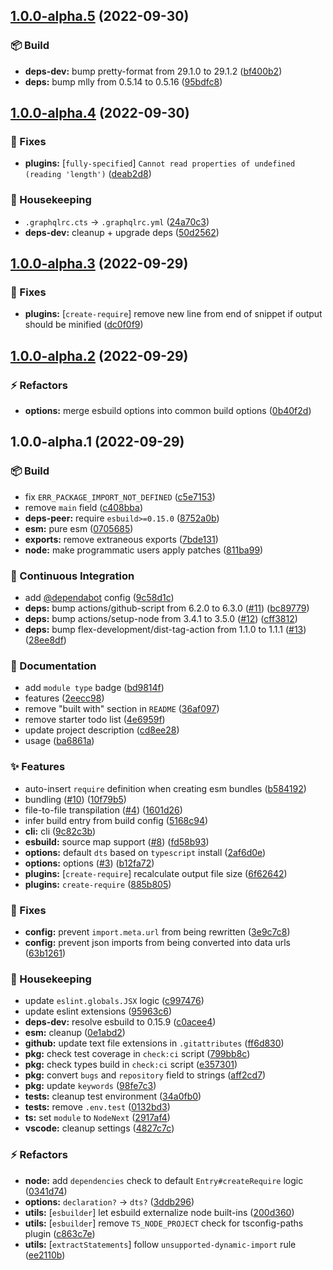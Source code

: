 ## [1.0.0-alpha.5](https://github.com/flex-development/mkbuild/compare/1.0.0-alpha.4...1.0.0-alpha.5) (2022-09-30)


### :package: Build

* **deps-dev:** bump pretty-format from 29.1.0 to 29.1.2 ([bf400b2](https://github.com/flex-development/mkbuild/commit/bf400b24a43a3f5e768ba4090751ee03700166c8))
* **deps:** bump mlly from 0.5.14 to 0.5.16 ([95bdfc8](https://github.com/flex-development/mkbuild/commit/95bdfc8b07ec3becf5cc586c2423d3e90f3d30e2))

## [1.0.0-alpha.4](https://github.com/flex-development/mkbuild/compare/1.0.0-alpha.3...1.0.0-alpha.4) (2022-09-30)


### :bug: Fixes

* **plugins:** [`fully-specified`] `Cannot read properties of undefined (reading 'length')` ([deab2d8](https://github.com/flex-development/mkbuild/commit/deab2d8da9b44aa88120d6f5c240efd0a2d23e7a))


### :house_with_garden: Housekeeping

* `.graphqlrc.cts` -> `.graphqlrc.yml` ([24a70c3](https://github.com/flex-development/mkbuild/commit/24a70c3a445f8c192f6bd9c884d88845540fc2d1))
* **deps-dev:** cleanup + upgrade deps ([50d2562](https://github.com/flex-development/mkbuild/commit/50d2562defe001ad4e55eff280addf7fdbcf7b6a))

## [1.0.0-alpha.3](https://github.com/flex-development/mkbuild/compare/1.0.0-alpha.2...1.0.0-alpha.3) (2022-09-29)


### :bug: Fixes

* **plugins:** [`create-require`] remove new line from end of snippet if output should be minified ([dc0f0f9](https://github.com/flex-development/mkbuild/commit/dc0f0f93ce7cb9844360f59da605eeaa52164d77))

## [1.0.0-alpha.2](https://github.com/flex-development/mkbuild/compare/1.0.0-alpha.1...1.0.0-alpha.2) (2022-09-29)


### :zap: Refactors

* **options:** merge esbuild options into common build options ([0b40f2d](https://github.com/flex-development/mkbuild/commit/0b40f2d9a7cb774eda82d01ab8b176744797af84))

## 1.0.0-alpha.1 (2022-09-29)


### :package: Build

* fix `ERR_PACKAGE_IMPORT_NOT_DEFINED` ([c5e7153](https://github.com/flex-development/mkbuild/commit/c5e715305b72bd678edd71564ae3afb83f893fee))
* remove `main` field ([c408bba](https://github.com/flex-development/mkbuild/commit/c408bbaff206b8fbb2094d11794599342801c8fa))
* **deps-peer:** require `esbuild>=0.15.0` ([8752a0b](https://github.com/flex-development/mkbuild/commit/8752a0b03352f946a6ee52c095e9cc966b9807b0))
* **esm:** pure esm ([0705685](https://github.com/flex-development/mkbuild/commit/0705685f33ce75b785a83001827d067119c58d09))
* **exports:** remove extraneous exports ([7bde131](https://github.com/flex-development/mkbuild/commit/7bde1319e5288fed720d1390b1463d2f44380c51))
* **node:** make programmatic users apply patches ([811ba99](https://github.com/flex-development/mkbuild/commit/811ba99eaea0f4af4dd0330f602a781cb28b860f))


### :robot: Continuous Integration

* add [@dependabot](https://github.com/dependabot) config ([9c58d1c](https://github.com/flex-development/mkbuild/commit/9c58d1ca753406bbba92c729360b9b6e400a6e9a))
* **deps:** bump actions/github-script from 6.2.0 to 6.3.0 ([#11](https://github.com/flex-development/mkbuild/issues/11)) ([bc89779](https://github.com/flex-development/mkbuild/commit/bc89779332666701448a1083b9759017f299ad3b))
* **deps:** bump actions/setup-node from 3.4.1 to 3.5.0 ([#12](https://github.com/flex-development/mkbuild/issues/12)) ([cff3812](https://github.com/flex-development/mkbuild/commit/cff38122a9d1521d9364fc7c6770cd762c6748f0))
* **deps:** bump flex-development/dist-tag-action from 1.1.0 to 1.1.1 ([#13](https://github.com/flex-development/mkbuild/issues/13)) ([28ee8df](https://github.com/flex-development/mkbuild/commit/28ee8df69b00be0adf5f0e46543f14eb96a308af))


### :pencil: Documentation

* add `module type` badge ([bd9814f](https://github.com/flex-development/mkbuild/commit/bd9814f3a5366bee74b97870e5349d6b59767c39))
* features ([2eecc98](https://github.com/flex-development/mkbuild/commit/2eecc98e289835f74fe3214791a0718ff257a9b3))
* remove "built with" section in `README` ([36af097](https://github.com/flex-development/mkbuild/commit/36af0975ca143e4e9e5f3237d71568ca60094296))
* remove starter todo list ([4e6959f](https://github.com/flex-development/mkbuild/commit/4e6959f7f8b6f3d4840433e938ca3947db5cd51d))
* update project description ([cd8ee28](https://github.com/flex-development/mkbuild/commit/cd8ee28635f02e9fd6c94209140b47a1158cf2f1))
* usage ([ba6861a](https://github.com/flex-development/mkbuild/commit/ba6861ab81f47bd2644ff36097cb695ec87d48cb))


### :sparkles: Features

* auto-insert `require` definition when creating esm bundles ([b584192](https://github.com/flex-development/mkbuild/commit/b584192816d48085407487df05203de243631f4d))
* bundling ([#10](https://github.com/flex-development/mkbuild/issues/10)) ([10f79b5](https://github.com/flex-development/mkbuild/commit/10f79b5bb4a38e88c5d173c7832c402a5971b835))
* file-to-file transpilation ([#4](https://github.com/flex-development/mkbuild/issues/4)) ([1601d26](https://github.com/flex-development/mkbuild/commit/1601d268bce74abafab6a4b0d0e244b35dd1e808))
* infer build entry from build config ([5168c94](https://github.com/flex-development/mkbuild/commit/5168c9466e33dc7b4325d1a1c53f14e18892ce25))
* **cli:** cli ([9c82c3b](https://github.com/flex-development/mkbuild/commit/9c82c3b24887cb596f66e5d924bb86f12b6f3186))
* **esbuild:** source map support ([#8](https://github.com/flex-development/mkbuild/issues/8)) ([fd58b93](https://github.com/flex-development/mkbuild/commit/fd58b93450f5352c29c511b2af394d794b22227e))
* **options:** default `dts` based on `typescript` install ([2af6d0e](https://github.com/flex-development/mkbuild/commit/2af6d0e6d77a50c5481d3c1d111841f90f1943a4))
* **options:** options ([#3](https://github.com/flex-development/mkbuild/issues/3)) ([b12fa72](https://github.com/flex-development/mkbuild/commit/b12fa72123b782757dc365d5af11e2ac816a8c80))
* **plugins:** [`create-require`] recalculate output file size ([6f62642](https://github.com/flex-development/mkbuild/commit/6f62642a5121c44ff9aa79a6cca3418166ceddc6))
* **plugins:** `create-require` ([885b805](https://github.com/flex-development/mkbuild/commit/885b805db5eefb42fb8b92a4f1736b14e7a23058))


### :bug: Fixes

* **config:** prevent `import.meta.url` from being rewritten ([3e9c7c8](https://github.com/flex-development/mkbuild/commit/3e9c7c881cbc93156fe31176c7a0090e698dfac6))
* **config:** prevent json imports from being converted into data urls ([63b1261](https://github.com/flex-development/mkbuild/commit/63b126136d2564c71253f1e22eb1317a0ac983c0))


### :house_with_garden: Housekeeping

* update `eslint.globals.JSX` logic ([c997476](https://github.com/flex-development/mkbuild/commit/c9974764b81a684adeb1352b71597d223a3cbd71))
* update eslint extensions ([95963c6](https://github.com/flex-development/mkbuild/commit/95963c6d7bec157f31f2d8adefcf656d450b3a08))
* **deps-dev:** resolve esbuild to 0.15.9 ([c0acee4](https://github.com/flex-development/mkbuild/commit/c0acee43767f4a977ad80393d2a6f3075dfaa078))
* **esm:** cleanup ([0e1abd2](https://github.com/flex-development/mkbuild/commit/0e1abd2bc63613cb1c11a8fbebe4767489b626a5))
* **github:** update text file extensions in `.gitattributes` ([ff6d830](https://github.com/flex-development/mkbuild/commit/ff6d83096305fdaa512d884688a450a5170fb391))
* **pkg:** check test coverage in `check:ci` script ([799bb8c](https://github.com/flex-development/mkbuild/commit/799bb8c299cc7f4372a97aacc255d23e40de2383))
* **pkg:** check types build in `check:ci` script ([e357301](https://github.com/flex-development/mkbuild/commit/e35730159a30a1bbae84bfe39625b751b1440ff6))
* **pkg:** convert `bugs` and `repository` field to strings ([aff2cd7](https://github.com/flex-development/mkbuild/commit/aff2cd70bb5071e94400c3305b786d234c343b1a))
* **pkg:** update `keywords` ([98fe7c3](https://github.com/flex-development/mkbuild/commit/98fe7c340b50f105d32ad0d402c4c22ff28f7bbd))
* **tests:** cleanup test environment ([34a0fb0](https://github.com/flex-development/mkbuild/commit/34a0fb0f6b73038734b2ab818df29fd2f8cae841))
* **tests:** remove `.env.test` ([0132bd3](https://github.com/flex-development/mkbuild/commit/0132bd352191a09bb80414ccfeb41e43b82eb1c0))
* **ts:** set `module` to `NodeNext` ([2917af4](https://github.com/flex-development/mkbuild/commit/2917af4ea5ae200f46565b3c0cbf6f32cc685577))
* **vscode:** cleanup settings ([4827c7c](https://github.com/flex-development/mkbuild/commit/4827c7cc70ad601d1bb512292954e9e85436de36))


### :zap: Refactors

* **node:** add `dependencies` check to default `Entry#createRequire` logic ([0341d74](https://github.com/flex-development/mkbuild/commit/0341d74841628627cfc83527b341c33ffcd6be3f))
* **options:** `declaration?` -> `dts?` ([3ddb296](https://github.com/flex-development/mkbuild/commit/3ddb29625b6c1220a84b7f35336758a40d05ae17))
* **utils:** [`esbuilder`] let esbuild externalize node built-ins ([200d360](https://github.com/flex-development/mkbuild/commit/200d360bda3ca7accd5cf7251d6322adeacb4c50))
* **utils:** [`esbuilder`] remove `TS_NODE_PROJECT` check for tsconfig-paths plugin ([c863c7e](https://github.com/flex-development/mkbuild/commit/c863c7e1467b799609ac084b197ef9f0a4a03cec))
* **utils:** [`extractStatements`] follow `unsupported-dynamic-import` rule ([ee2110b](https://github.com/flex-development/mkbuild/commit/ee2110ba7abb7214b30a92eb4b72ad9532b7a377))

